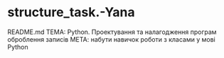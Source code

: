# structure_task.-Yana
README.md
ТЕМА: Python. Проектування та налагодження програм оброблення записів
МЕТА: набути навичок роботи з класами у мові Python
